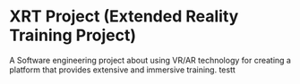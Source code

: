 # XRT Project (Extended Reality Training Project)

A Software engineering project about using VR/AR technology for creating a platform that provides extensive and immersive training.
testt
